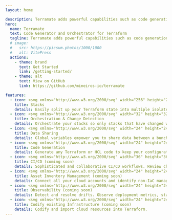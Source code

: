 ```yaml
---
layout: home

description: Terramate adds powerful capabilities such as code generation, stacks, orchestration, change detection, data sharing and more to Terraform.
hero:
  name: Terramate
  text: Code Generator and Orchestrator for Terraform
  tagline: Terramate adds powerful capabilities such as code generation, stacks, orchestration, change detection, data sharing and more to Terraform.
  # image:
  #   src: https://picsum.photos/1000/1000
  #   alt: VitePress
  actions:
    - theme: brand
      text: Get Started
      link: /getting-started/
    - theme: alt
      text: View on GitHub
      link: https://github.com/mineiros-io/terramate

features:
  - icon: <svg xmlns="http://www.w3.org/2000/svg" width="256" height="256" viewBox="0 0 256 256"><path fill="currentColor" d="M230.91 172a8 8 0 0 1-2.91 10.91l-96 56a8 8 0 0 1-8.06 0l-96-56A8 8 0 0 1 36 169.09l92 53.65l92-53.65a8 8 0 0 1 10.91 2.91ZM220 121.09l-92 53.65l-92-53.65a8 8 0 0 0-8 13.82l96 56a8 8 0 0 0 8.06 0l96-56a8 8 0 1 0-8.06-13.82ZM24 80a8 8 0 0 1 4-6.91l96-56a8 8 0 0 1 8.06 0l96 56a8 8 0 0 1 0 13.82l-96 56a8 8 0 0 1-8.06 0l-96-56A8 8 0 0 1 24 80Zm23.88 0L128 126.74L208.12 80L128 33.26Z"/></svg>
    title: Stacks
    details: Easily split up your Terraform state into multiple isolated stacks.
  - icon: <svg xmlns="http://www.w3.org/2000/svg" width="32" height="32" viewBox="0 0 32 32"><path fill="currentColor" d="M6 13V7.414l9 9V28h2V16.414l9-9V13h2V4h-9v2h5.586L16 14.586L7.414 6H13V4H4v9h2z"/></svg>
    title: Orchestration & Change Detection
    details: Orchestrate your stacks so only stacks that have changed within a specific pull request are executed.
  - icon: <svg xmlns="http://www.w3.org/2000/svg" width="24" height="24" viewBox="0 0 24 24"><path fill="currentColor" d="M18 22q-1.25 0-2.125-.875T15 19q0-.175.025-.363t.075-.337l-7.05-4.1q-.425.375-.95.588T6 15q-1.25 0-2.125-.875T3 12q0-1.25.875-2.125T6 9q.575 0 1.1.213t.95.587l7.05-4.1q-.05-.15-.075-.337T15 5q0-1.25.875-2.125T18 2q1.25 0 2.125.875T21 5q0 1.25-.875 2.125T18 8q-.575 0-1.1-.212t-.95-.588L8.9 11.3q.05.15.075.338T9 12q0 .175-.025.363T8.9 12.7l7.05 4.1q.425-.375.95-.587T18 16q1.25 0 2.125.875T21 19q0 1.25-.875 2.125T18 22Z"/></svg>
    title: Data Sharing
    details: Global variables empower you to share data between a bunch of stacks.
  - icon: <svg xmlns="http://www.w3.org/2000/svg" width="24" height="24" viewBox="0 0 24 24"><path fill="currentColor" d="M15 5.25A3.25 3.25 0 0 0 18.25 2h1.5A3.25 3.25 0 0 0 23 5.25v1.5A3.25 3.25 0 0 0 19.75 10h-1.5A3.25 3.25 0 0 0 15 6.75v-1.5ZM4 7a2 2 0 0 1 2-2h7V3H6a4 4 0 0 0-4 4v10a4 4 0 0 0 4 4h12a4 4 0 0 0 4-4v-5h-2v5a2 2 0 0 1-2 2H6a2 2 0 0 1-2-2V7Z"/></svg>
    title: Code Generation
    details: Generate any Terraform or HCL code to keep your configuration DRY.
  - icon: <svg xmlns="http://www.w3.org/2000/svg" width="36" height="36" viewBox="0 0 36 36"><path id="clarityCiCdLine0" fill="currentColor" d="M23.53 19.81a7.45 7.45 0 0 1-1.65-.18a10.48 10.48 0 0 1 .72 2.13h.93a9.52 9.52 0 0 0 3-.49l-.93-1.81a7.67 7.67 0 0 1-2.07.35Zm-5.17-1.94l-.36-.38a7.4 7.4 0 0 1-2.2-5.92a7.31 7.31 0 0 1 1.54-4L17.26 9a1 1 0 0 0 .91 1h.09a1 1 0 0 0 1-.91L19.6 5a1 1 0 0 0-.29-.79a1 1 0 0 0-.79-.21l-4.09.35a1 1 0 0 0 .17 2l1.29-.11a9.45 9.45 0 0 0-2.05 5.32a9.28 9.28 0 0 0 2.67 7.26l.31.37a7.33 7.33 0 0 1 2.06 4.91a7.39 7.39 0 0 1-.26 2.47l1.8.91a8.76 8.76 0 0 0 .45-3.51a9.28 9.28 0 0 0-2.51-6.1Zm14.04.04l-1.21.09a9.65 9.65 0 0 0-7.66-15.55a9.33 9.33 0 0 0-3 .49l.91 1.8a7.67 7.67 0 0 1 9.76 7.39a7.58 7.58 0 0 1-1.65 4.72l.1-1.54a1 1 0 1 0-2-.13l-.28 4.08a1 1 0 0 0 .31.78a.94.94 0 0 0 .69.28h.1l4.08-.42a1 1 0 0 0 .9-1.1a1 1 0 0 0-1.05-.89ZM4.07 20.44h.08l4.09-.35a1 1 0 1 0-.17-2l-1.39.12a7.63 7.63 0 0 1 4.52-1.49a7.9 7.9 0 0 1 1.63.18a10.23 10.23 0 0 1-.71-2.13h-.92a9.66 9.66 0 0 0-5.9 2l.12-1.31a1 1 0 0 0-.92-1.08a1 1 0 0 0-1.08.91l-.35 4.08a1 1 0 0 0 1 1.08Zm14.35 7.79l-4.09.27a1 1 0 0 0 .13 2l1.54-.11a7.71 7.71 0 0 1-12.54-6a7.6 7.6 0 0 1 .29-2L2 21.46a9.59 9.59 0 0 0-.47 2.95A9.7 9.7 0 0 0 17.19 32l-.12 1.18a1 1 0 0 0 .89 1.1h.11a1 1 0 0 0 1-.9l.42-4.06a1 1 0 0 0-1.06-1.1Z"/></svg>
    title: CI/CD (coming soon)
    details: Sophisticated and collaborative CI/CD workflows. Review changes in Pull Requests.
  - icon: <svg xmlns="http://www.w3.org/2000/svg" width="24" height="24" viewBox="0 0 24 24"><g fill="currentColor"><path fill-rule="evenodd" d="M14.364 13.121c.924.924 1.12 2.3.586 3.415l1.535 1.535a1 1 0 0 1-1.414 1.414l-1.535-1.535a3.001 3.001 0 0 1-3.415-4.829a3 3 0 0 1 4.243 0ZM12.95 15.95a1 1 0 1 0-1.414-1.414a1 1 0 0 0 1.414 1.414Z" clip-rule="evenodd"/><path d="M8 5h8v2H8V5Zm8 4H8v2h8V9Z"/><path fill-rule="evenodd" d="M4 4a3 3 0 0 1 3-3h10a3 3 0 0 1 3 3v16a3 3 0 0 1-3 3H7a3 3 0 0 1-3-3V4Zm3-1h10a1 1 0 0 1 1 1v16a1 1 0 0 1-1 1H7a1 1 0 0 1-1-1V4a1 1 0 0 1 1-1Z" clip-rule="evenodd"/></g></svg>
    title: Asset Inventory Management (coming soon)
    details: Connect all your cloud accounts and identify non-IaC managed resources.
  - icon: <svg xmlns="http://www.w3.org/2000/svg" width="24" height="24" viewBox="0 0 24 24"><path fill="currentColor" d="M2 9V5q0-.825.588-1.413T4 3h16q.825 0 1.413.588T22 5v4h-2V5H4v4H2Zm2 9q-.825 0-1.413-.588T2 16v-5h2v5h16v-5h2v5q0 .825-.588 1.413T20 18H4Zm-3 3v-2h22v2H1Zm11-10.5ZM2 11V9h6q.275 0 .525.15t.375.4l1.175 2.325L13.15 6.5q.125-.225.35-.363T14 6q.275 0 .525.138t.375.412L16.125 9H22v2h-6.5q-.275 0-.525-.138t-.375-.412l-.65-1.325l-3.075 5.375q-.125.25-.375.375T9.975 15q-.275 0-.513-.15t-.362-.4L7.375 11H2Z"/></svg>
    title: Observability (coming soon)
    details: Detect and resolve drifts. Observe deployment metrics, stack health and create actionable alerts.
  - icon: <svg xmlns="http://www.w3.org/2000/svg" width="24" height="24" viewBox="0 0 24 24"><path fill="currentColor" d="m9.6 15.6l1.4-1.425L8.825 12L11 9.825L9.6 8.4L6 12l3.6 3.6Zm4.8 0L18 12l-3.6-3.6L13 9.825L15.175 12L13 14.175l1.4 1.425ZM5 21q-.825 0-1.413-.588T3 19V5q0-.825.588-1.413T5 3h14q.825 0 1.413.588T21 5v14q0 .825-.588 1.413T19 21H5Zm0-2h14V5H5v14ZM5 5v14V5Z"/></svg>
    title: Codify existing Infrastructure (coming soon)
    details: Codify and import cloud resources into Terraform.
---
```

